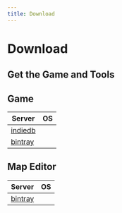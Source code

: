 ```yaml
---
title: Download
---
```


# Download
## Get the Game and Tools
## Game
| Server                                                     | OS              |
| -------------                                              | :-------------: |
| [indiedb](http://www.indiedb.com/games/glportal/downloads) | <i class="fa fa-linux"></i> <i class="fa fa-windows"></i> <i class="fa fa-apple"></i>               |
|  [bintray](https://bintray.com/glportal/glportal_releases)                                                          | <i class="fa fa-linux"></i> <i class="fa fa-windows"></i> <i class="fa fa-apple"></i>                |
## Map Editor
| Server                                                     | OS              |
| -------------                                              | :-------------: |
| [bintray](https://bintray.com/glportal/glportal_releases) | <i class="fa fa-linux"></i> <i class="fa fa-windows"></i> <i class="fa fa-apple"></i>               |
